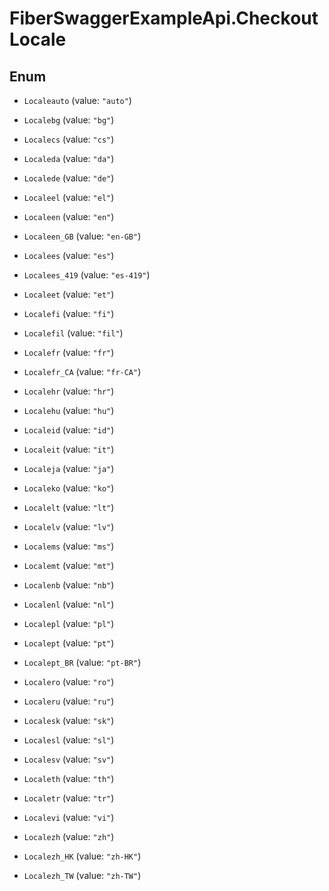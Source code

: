 # FiberSwaggerExampleApi.CheckoutLocale

## Enum


* `Localeauto` (value: `"auto"`)

* `Localebg` (value: `"bg"`)

* `Localecs` (value: `"cs"`)

* `Localeda` (value: `"da"`)

* `Localede` (value: `"de"`)

* `Localeel` (value: `"el"`)

* `Localeen` (value: `"en"`)

* `Localeen_GB` (value: `"en-GB"`)

* `Localees` (value: `"es"`)

* `Localees_419` (value: `"es-419"`)

* `Localeet` (value: `"et"`)

* `Localefi` (value: `"fi"`)

* `Localefil` (value: `"fil"`)

* `Localefr` (value: `"fr"`)

* `Localefr_CA` (value: `"fr-CA"`)

* `Localehr` (value: `"hr"`)

* `Localehu` (value: `"hu"`)

* `Localeid` (value: `"id"`)

* `Localeit` (value: `"it"`)

* `Localeja` (value: `"ja"`)

* `Localeko` (value: `"ko"`)

* `Localelt` (value: `"lt"`)

* `Localelv` (value: `"lv"`)

* `Localems` (value: `"ms"`)

* `Localemt` (value: `"mt"`)

* `Localenb` (value: `"nb"`)

* `Localenl` (value: `"nl"`)

* `Localepl` (value: `"pl"`)

* `Localept` (value: `"pt"`)

* `Localept_BR` (value: `"pt-BR"`)

* `Localero` (value: `"ro"`)

* `Localeru` (value: `"ru"`)

* `Localesk` (value: `"sk"`)

* `Localesl` (value: `"sl"`)

* `Localesv` (value: `"sv"`)

* `Localeth` (value: `"th"`)

* `Localetr` (value: `"tr"`)

* `Localevi` (value: `"vi"`)

* `Localezh` (value: `"zh"`)

* `Localezh_HK` (value: `"zh-HK"`)

* `Localezh_TW` (value: `"zh-TW"`)


